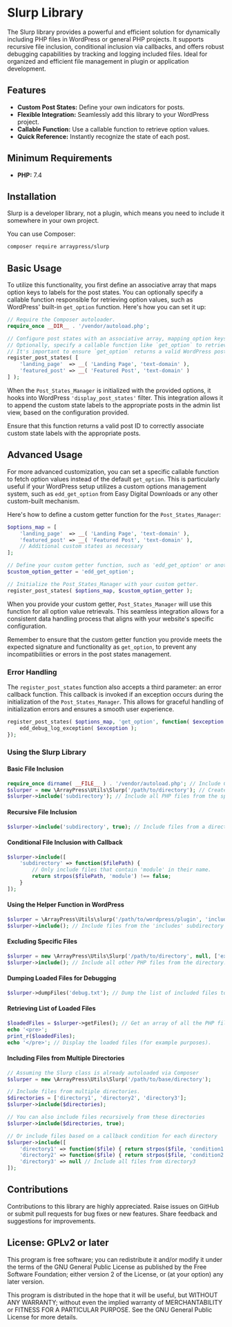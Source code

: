 # Slurp Library

The Slurp library provides a powerful and efficient solution for dynamically including PHP files in WordPress or general
PHP projects. It supports recursive file inclusion, conditional inclusion via callbacks, and offers robust debugging
capabilities by tracking and logging included files. Ideal for organized and efficient file management in plugin or
application development.

## Features ##

* **Custom Post States:** Define your own indicators for posts.
* **Flexible Integration:** Seamlessly add this library to your WordPress project.
* **Callable Function:** Use a callable function to retrieve option values.
* **Quick Reference:** Instantly recognize the state of each post.

## Minimum Requirements ##

* **PHP:** 7.4

## Installation ##

Slurp is a developer library, not a plugin, which means you need to include it somewhere in your own
project.

You can use Composer:

```bash
composer require arraypress/slurp
```

## Basic Usage ##

To utilize this functionality, you first define an associative array that maps option keys to labels for the post
states. You can optionally specify a callable function responsible for retrieving option values, such as WordPress'
built-in `get_option` function. Here's how you can set it up:

```php
// Require the Composer autoloader.
require_once __DIR__ . '/vendor/autoload.php';

// Configure post states with an associative array, mapping option keys to labels.
// Optionally, specify a callable function like `get_option` to retrieve option values.
// It's important to ensure `get_option` returns a valid WordPress post ID to match with the admin posts list.
register_post_states( [
    'landing_page'  => __( 'Landing Page', 'text-domain' ),
    'featured_post' => __( 'Featured Post', 'text-domain' )
] );
```

When the `Post_States_Manager` is initialized with the provided options, it hooks into
WordPress `'display_post_states'` filter. This integration allows it to append the custom state labels to the
appropriate posts in the admin list view, based on the configuration provided.

Ensure that this function returns a valid post ID to correctly associate custom state labels with the appropriate posts.

## Advanced Usage ##

For more advanced customization, you can set a specific callable function to fetch option values instead of the
default `get_option`. This is particularly useful if your WordPress setup utilizes a custom options management system,
such as `edd_get_option` from Easy Digital Downloads or any other custom-built mechanism.

Here's how to define a custom getter function for the `Post_States_Manager`:

```php
$options_map = [
    'landing_page'  => __( 'Landing Page', 'text-domain' ),
    'featured_post' => __( 'Featured Post', 'text-domain' ),
    // Additional custom states as necessary
];

// Define your custom getter function, such as 'edd_get_option' or another custom function.
$custom_option_getter = 'edd_get_option';

// Initialize the Post_States_Manager with your custom getter.
register_post_states( $options_map, $custom_option_getter );
```

When you provide your custom getter, `Post_States_Manager` will use this function for all option value retrievals. This
seamless integration allows for a consistent data handling process that aligns with your website's specific
configuration.

Remember to ensure that the custom getter function you provide meets the expected signature and functionality
as `get_option`, to prevent any incompatibilities or errors in the post states management.

### Error Handling

The `register_post_states` function also accepts a third parameter: an error callback function. This callback is invoked
if an exception occurs during the initialization of the `Post_States_Manager`. This allows for graceful handling of
initialization errors and ensures a smooth user experience.

```php
register_post_states( $options_map, 'get_option', function( $exception ) {
    edd_debug_log_exception( $exception );
});
```

### Using the Slurp Library

#### Basic File Inclusion

```php
require_once dirname( __FILE__ ) . '/vendor/autoload.php'; // Include Composer-generated autoload file.
$slurper = new \ArrayPress\Utils\Slurp('/path/to/directory'); // Create a Slurp instance for a specific directory.
$slurper->include('subdirectory'); // Include all PHP files from the specified directory.
```

#### Recursive File Inclusion

```php
$slurper->include('subdirectory', true); // Include files from a directory and all its subdirectories.
```

#### Conditional File Inclusion with Callback

```php
$slurper->include([
    'subdirectory' => function($filePath) {
        // Only include files that contain 'module' in their name.
        return strpos($filePath, 'module') !== false;
    }
]);
```

#### Using the Helper Function in WordPress

```php
$slurper = \ArrayPress\Utils\slurp('/path/to/wordpress/plugin', 'includes'); // Use the helper function within a WordPress plugin.
$slurper->include(); // Include files from the 'includes' subdirectory of the plugin.
```

#### Excluding Specific Files

```php
$slurper = new \ArrayPress\Utils\Slurp('/path/to/directory', null, ['exclude.php']); // Exclude specific files from being included.
$slurper->include(); // Include all other PHP files from the directory.
```

#### Dumping Loaded Files for Debugging

```php
$slurper->dumpFiles('debug.txt'); // Dump the list of included files to a text file for debugging.
```

#### Retrieving List of Loaded Files

```php
$loadedFiles = $slurper->getFiles(); // Get an array of all the PHP files that have been included.
echo '<pre>';
print_r($loadedFiles);
echo '</pre>'; // Display the loaded files (for example purposes).
```

#### Including Files from Multiple Directories

```php
// Assuming the Slurp class is already autoloaded via Composer
$slurper = new \ArrayPress\Utils\Slurp('/path/to/base/directory');

// Include files from multiple directories.
$directories = ['directory1', 'directory2', 'directory3'];
$slurper->include($directories);

// You can also include files recursively from these directories
$slurper->include($directories, true);

// Or include files based on a callback condition for each directory
$slurper->include([
    'directory1' => function($file) { return strpos($file, 'condition1') !== false; },
    'directory2' => function($file) { return strpos($file, 'condition2') !== false; },
    'directory3' => null // Include all files from directory3
]);
```

## Contributions

Contributions to this library are highly appreciated. Raise issues on GitHub or submit pull requests for bug
fixes or new features. Share feedback and suggestions for improvements.

## License: GPLv2 or later

This program is free software; you can redistribute it and/or modify it under the terms of the GNU General Public
License as published by the Free Software Foundation; either version 2 of the License, or (at your option) any later
version.

This program is distributed in the hope that it will be useful, but WITHOUT ANY WARRANTY; without even the implied
warranty of MERCHANTABILITY or FITNESS FOR A PARTICULAR PURPOSE. See the GNU General Public License for more details.